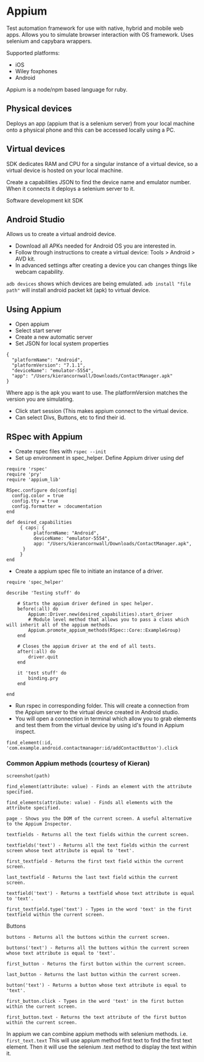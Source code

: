 # Appium

Test automation framework for use with native, hybrid and mobile web apps. Allows you to simulate browser interaction with OS framework. Uses selenium and capybara wrappers.

Supported platforms:

* iOS
* Wiley foxphones
* Android

Appium is a node/npm based language for ruby.

## Physical devices

Deploys an app (appium that is a selenium server) from your local machine onto a physical phone and this can be accessed locally using a PC.

## Virtual devices

SDK dedicates RAM and CPU for a singular instance of a virtual device, so a virtual device is hosted on your local machine.

Create a capabilities JSON to find the device name and emulator number.  When it connects it deploys a selenium server to it.

Software development kit SDK

## Android Studio
Allows us to create a virtual android device.

* Download all APKs needed for Android OS you are interested in.
* Follow through instructions to create a virtual device: Tools > Android > AVD kit.
* In advanced settings after creating a device you can changes things like webcam capability.

``` adb devices ``` shows which devices are being emulated.
``` adb install "file path" ``` will install android packet kit (apk) to virtual device.

## Using Appium

* Open appium
* Select start server
* Create a new automatic server
* Set JSON for local system properties

```
{
  "platformName": "Android",
  "platformVersion": "7.1.1",
  "deviceName": "emulator-5554",
  "app": "/Users/kierancornwall/Downloads/ContactManager.apk"
}
```

Where app is the apk you want to use. The platformVersion matches the version you are simulating.

* Click start session (This makes appium connect to the virtual device.
* Can select Divs, Buttons, etc to find their id.


## RSpec with Appium

* Create rspec files with ``` rspec --init ```
* Set up environment in spec_helper. Define Appium driver using def

```
require 'rspec'
require 'pry'
require 'appium_lib'

RSpec.configure do|config|
  config.color = true
  config.tty = true
  config.formatter = :documentation
end

def desired_capabilities
     { caps: {
          platformName: "Android",
          deviceName: "emulator-5554",
          app: "/Users/kierancornwall/Downloads/ContactManager.apk",
      }
     }
end
```

* Create a appium spec file to initiate an instance of a driver.

```
require 'spec_helper'

describe 'Testing stuff' do

	# Starts the appium driver defined in spec helper.
	before(:all) do
		Appium::Driver.new(desired_capabilities).start_driver
		# Module level method that allows you to pass a class which will inherit all of the appium methods.
		Appium.promote_appium_methods(RSpec::Core::ExampleGroup)
	end

	# Closes the appium driver at the end of all tests.
	after(:all) do
		driver.quit
	end

	it 'test stuff' do
		binding.pry
	end
	
end
```

* Run rspec in corresponding folder.  This will create a connection from the Appium server to the virtual device created in Android studio.
* You will open a connection in terminal which allow you to grab elements and test them from the virtual device by using id's found in Appium inspect.

``` find_element(:id, 'com.example.android.contactmanager:id/addContactButton').click ```


### Common Appium methods (courtesy of Kieran)

```
screenshot(path)

find_element(attribute: value) - Finds an element with the attribute specified.

find_elements(attribute: value) - Finds all elements with the attribute specified.

page - Shows you the DOM of the current screen. A useful alternative to the Appium Inspector.
```

```
textfields - Returns all the text fields within the current screen.

textfields('text') - Returns all the text fields within the current screen whose text attribute is equal to 'text'.

first_textfield - Returns the first text field within the current screen.

last_textfield - Returns the last text field within the current screen.

textfield('text') - Returns a textfield whose text attribute is equal to 'text'.

first_textfield.type('text') - Types in the word 'text' in the first textfield within the current screen.
```

Buttons

```
buttons - Returns all the buttons within the current screen.

buttons('text') - Returns all the buttons within the current screen whose text attribute is equal to 'text'.

first_button - Returns the first button within the current screen.

last_button - Returns the last button within the current screen.

button('text') - Returns a button whose text attribute is equal to 'text'.

first_button.click - Types in the word 'text' in the first button within the current screen.

first_button.text - Returns the text attribute of the first button within the current screen.
```

In appium we can combine appium methods with selenium methods. i.e.
``` first_text.text ```
This will use appium method first text to find the first text element.  Then it will use the selenium .text method to display the text within it.